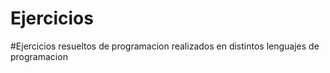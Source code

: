 # Ejercicios
#Ejercicios resueltos de programacion realizados en distintos lenguajes de programacion
